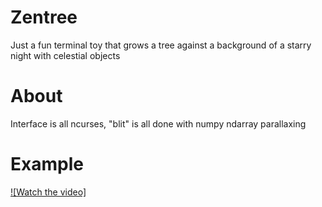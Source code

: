 # Zentree
Just a fun terminal toy that grows a tree against a background of a starry 
night with celestial objects

# About
Interface is all ncurses, "blit" is all done with numpy ndarray parallaxing

# Example
[![Watch the video]](https://youtu.be/K-Oi8zY0XkI)